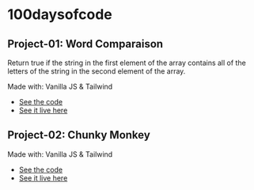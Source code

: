 # 100daysofcode

## Project-01: Word Comparaison

Return true if the string in the first element of the array contains all of the letters of the string in the second element of the array.

Made with: Vanilla JS & Tailwind

-   [See the code](https://github.com/syriaca/100daysofcode/tree/01-word-comparaison)
-   [See it live here](https://01-word-comparaison.netlify.app/)

## Project-02: Chunky Monkey

Made with: Vanilla JS & Tailwind

-   [See the code](https://github.com/syriaca/100daysofcode/tree/02-chunky-monkey)
-   [See it live here](https://02-chunky-monkey.netlify.app/)
